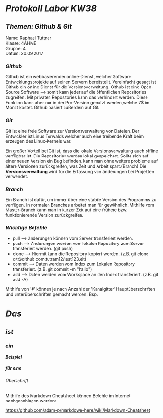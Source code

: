 
# *Protokoll Labor KW38*
## *Themen: Github & Git*

Name: Raphael Tuttner    
Klasse: 4AHME    
Gruppe: 4  
Datum: 20.09.2017

### *Github*
Github ist ein webbasierender online-Dienst, welcher Software
Entwicklungsprojekte auf seinen Servern bereitstellt. Vereinfacht gesagt ist Github ein online Dienst 
für die Versionsverwaltung. Github ist eine Open-Source Software --> somit kann jeder auf die öffentlichen 
Repositories zugreifen. Mit privaten Repositories kann das verhindert werden. Diese Funktion kann aber
nur in der Pro-Version genutzt werden,welche 7$ im Monat kostet. Github basiert außerdem auf Git.

### *Git*
Git ist eine freie Software zur Versionsverwaltung von Dateien. Der Entwickler ist Linus Torwalds 
welcher auch eine treibende Kraft beim erzeugen des Linux-Kernels war.

Ein großer Vorteil bei Git ist, dass die lokale Versionsverwaltung auch offline verfügbar ist.
Die Repositories werden lokal gespeichert.
Sollte sich auf einer neuen Version ein Bug befinden, kann man ohne weitere probleme auf ältere
Versionen zurückgreifen, was Zeit und Arbeit spart.(Branch)
Die **Versionsverwaltung** wird für die Erfassung von änderungen bei Projekten verwendet.

### *Branch*
Ein Branch ist dafür, um immer über eine stabile Version des Programms zu verfügen.
In normalen Branches arbeitet man für gewöhnlich.
Mithilfe vom Master-Branch kann man in kurzer Zeit auf eine frühere bzw. funktionierende Version zurückgreifen.


### *Wichtige Befehle*
* pull --> änderungen können vom Server transferiert werden.
* push --> Änderungen werden vom lokalen Repository zum Server transferiert werden. (git push)    
* clone --> Hiermit kann die Repository kopiert werden. (z.B. git clone git@github.com:tutram12/test123.git)    
* commit --> Daten werden vom Index zum Lokalen Repository transferiert. (z.B. git commit -m "hallo")    
* add --> Daten werden vom Workspace an den Index transferiert. (z.B. git add -A)
    
Mithilfe von '#' können je nach Anzahl der 'Kanalgitter' Hauptüberschriften und unterüberschriften gemacht werden.
Bsp. 

   # *Das*
   ## *ist*  
   ### *ein*
   #### *Beispiel*
   ##### *für eine*
   ###### *Überschrift*

Mithilfe des Markdown Cheatsheet können Befehle im Internet nachgeschlagen werden:  

https://github.com/adam-p/markdown-here/wiki/Markdown-Cheatsheet
